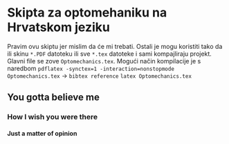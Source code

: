 # Skipta za optomehaniku na Hrvatskom jeziku
Pravim ovu skiptu jer mislim da će mi trebati. Ostali je mogu koristiti tako da ili skinu `*.PDF` datoteku ili sve `*.tex` datoteke i sami kompajliraju projekt.
Glavni file se zove `Optomechanics.tex`. Mogući način kompilacije je s naredbom `pdflatex -synctex=1 -interaction=nonstopmode Optomechanics.tex` -> `bibtex reference` 
`latex Optomechanics.tex`
## You gotta believe me

### How I wish you were there

#### Just a matter of opinion
